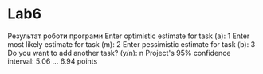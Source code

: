 # Lab6

Результат роботи програми 
Enter optimistic estimate for task (a): 1
Enter most likely estimate for task (m): 2
Enter pessimistic estimate for task (b): 3
Do you want to add another task? (y/n): n
Project's 95% confidence interval: 5.06 ... 6.94 points
